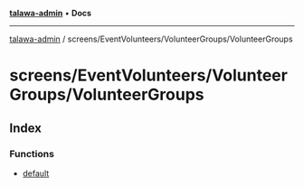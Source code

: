 [**talawa-admin**](../../../../README.md) • **Docs**

***

[talawa-admin](../../../../modules.md) / screens/EventVolunteers/VolunteerGroups/VolunteerGroups

# screens/EventVolunteers/VolunteerGroups/VolunteerGroups

## Index

### Functions

- [default](functions/default.md)

